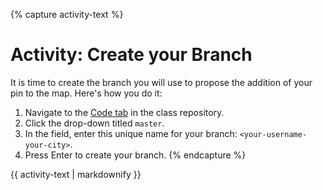 {% capture activity-text %}
# Activity: Create your Branch

It is time to create the branch you will use to propose the addition of your pin to the map. Here's how you do it:

1. Navigate to the <a href="https://github.com/githubschool/open-enrollment-classes-introduction-to-github/" target="_blank">Code tab</a> in the class repository.
2. Click the drop-down titled `master`.
3. In the field, enter this unique name for your branch: `<your-username-your-city>`.
4. Press Enter to create your branch.
{% endcapture %}

<div class="notice--warning">
  {{ activity-text | markdownify }}
</div>
